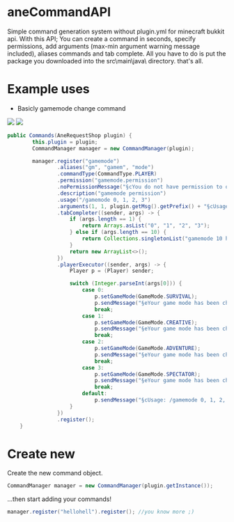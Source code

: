 # aneCommandAPI
Simple command generation system without plugin.yml for minecraft bukkit api.
With this API; You can create a command in seconds, specify permissions, add arguments (max-min argument warning message included), aliases commands and tab complete. All you have to do is put the package you downloaded into the src\main\java\ directory. that's all.

# Example uses
* Basicly gamemode change command

![](https://github.com/therealthread/aneCommandAPI/blob/main/gmchange.png?raw=true)
![](https://github.com/therealthread/aneCommandAPI/blob/main/tabcomp.png?raw=true)

```java
public Commands(AneRequestShop plugin) {
        this.plugin = plugin;
        CommandManager manager = new CommandManager(plugin);

        manager.register("gamemode")
                .aliases("gm", "gamem", "mode")
                .commandType(CommandType.PLAYER)
                .permission("gamemode.permission")
                .noPermissionMessage("§cYou do not have permission to open this shop!")
                .description("gamemode permission")
                .usage("/gamemode 0, 1, 2, 3")
                .arguments(1, 1, plugin.getMsg().getPrefix() + "§cUsage: /gamemode 0, 1, 2, 3")
                .tabCompleter((sender, args) -> {
                    if (args.length == 1) {
                        return Arrays.asList("0", "1", "2", "3");
                    } else if (args.length == 10) {
                        return Collections.singletonList("gamemode 10 huh?");
                    }
                    return new ArrayList<>();
                })
                .playerExecutor((sender, args) -> {
                    Player p = (Player) sender;

                    switch (Integer.parseInt(args[0])) {
                        case 0:
                            p.setGameMode(GameMode.SURVIVAL);
                            p.sendMessage("§eYour game mode has been changed to §asurvival!");
                            break;
                        case 1:
                            p.setGameMode(GameMode.CREATIVE);
                            p.sendMessage("§eYour game mode has been changed to §acreative!");
                            break;
                        case 2:
                            p.setGameMode(GameMode.ADVENTURE);
                            p.sendMessage("§eYour game mode has been changed to §aadventure!");
                            break;
                        case 3:
                            p.setGameMode(GameMode.SPECTATOR);
                            p.sendMessage("§eYour game mode has been changed to §aspectator!");
                            break;
                        default:
                            p.sendMessage("§cUsage: /gamemode 0, 1, 2, 3");
                    }
                })
                .register();
    }
```

# Create new

Create the new command object.

```java
CommandManager manager = new CommandManager(plugin.getInstance());
```

...then start adding your commands!
```java
manager.register("hellohell").register(); //you know more ;)

```

